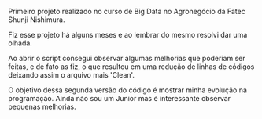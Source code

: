 Primeiro projeto realizado no curso de Big Data no Agronegócio da Fatec Shunji Nishimura.

Fiz esse projeto há alguns meses e ao lembrar do mesmo resolvi dar uma olhada.

Ao abrir o script consegui observar algumas melhorias que poderiam ser feitas, e de fato as fiz, o que resultou em uma redução de linhas de códigos deixando assim o arquivo mais 'Clean'.

O objetivo dessa segunda versão do código é mostrar minha evolução na programação. Ainda não sou um Junior mas é interessante observar pequenas melhorias.